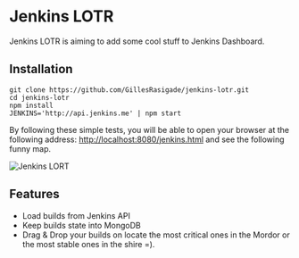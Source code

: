 # Jenkins LOTR

Jenkins LOTR is aiming to add some cool stuff to Jenkins Dashboard.

## Installation

```
git clone https://github.com/GillesRasigade/jenkins-lotr.git
cd jenkins-lotr
npm install
JENKINS='http://api.jenkins.me' | npm start
```

By following these simple tests, you will be able to open your browser at the following address: [http://localhost:8080/jenkins.html](http://localhost:8080/jenkins.html) and see the following funny map.

![Jenkins LORT](https://lh5.googleusercontent.com/8Vl2XbnNgRS-E1a78VrhA3daC_ac5OVzwM7plPjwPzM=w1041-h587-no "Screenshot 2015-11-10 at 23.53.55.png")

## Features

- Load builds from Jenkins API
- Keep builds state into MongoDB
- Drag & Drop your builds on locate the most critical ones in the Mordor or the most stable ones in the shire =).

